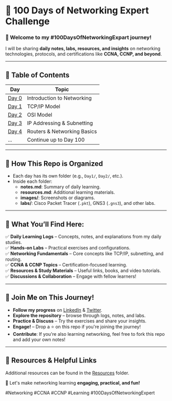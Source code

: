 # 🚀 100 Days of Networking Expert Challenge

### 📌 Welcome to my **#100DaysOfNetworkingExpart** journey!
I will be sharing **daily notes, labs, resources, and insights** on networking technologies, protocols, and certifications like **CCNA, CCNP, and beyond**.

---

## 📅 **Table of Contents**
| Day | Topic |
|---|---|
| [Day 0](Day0/notes.md) | Introduction to Networking |
| [Day 1](Day1/notes.md) | TCP/IP Model |
| [Day 2](Day2/notes.md) | OSI Model |
| [Day 3](Day3/notes.md) | IP Addressing & Subnetting |
| [Day 4](Day4/notes.md) | Routers & Networking Basics |
| ... | Continue up to Day 100 |

---

## 📂 **How This Repo is Organized**
- Each day has its own folder (e.g., `Day1/`, `Day2/`, etc.).
- Inside each folder:
  - **notes.md**: Summary of daily learning.
  - **resources.md**: Additional learning materials.
  - **images/**: Screenshots or diagrams.
  - **labs/**: Cisco Packet Tracer (`.pkt`), GNS3 (`.gns3`), and other labs.

---

## 📌 What You’ll Find Here:
✅ **Daily Learning Logs** – Concepts, notes, and explanations from my daily studies.  
✅ **Hands-on Labs** – Practical exercises and configurations.  
✅ **Networking Fundamentals** – Core concepts like TCP/IP, subnetting, and routing.  
✅ **CCNA & CCNP Topics** – Certification-focused learning.  
✅ **Resources & Study Materials** – Useful links, books, and video tutorials.  
✅ **Discussions & Collaboration** – Engage with fellow learners!  

---

## 📢 **Join Me on This Journey!**
- **Follow my progress** on [LinkedIn](https://www.linkedin.com/in/koushikroy99/) & [Twitter](https://x.com/koushikroyfx).
- **Explore the repository** – browse through logs, notes, and labs.
- **Practice & Discuss** – Try the exercises and share your insights.
- **Engage!** – Drop a ⭐ on this repo if you're joining the journey!
- **Contribute**: If you're also learning networking, feel free to fork this repo and add your own notes!

---

## 🔗 **Resources & Helpful Links**
Additional resources can be found in the [Resources](Resources/) folder.

🚀 Let's make networking learning **engaging, practical, and fun!**  

#Networking #CCNA #CCNP #Learning #100DaysOfNetworkingExpert

